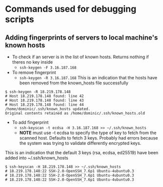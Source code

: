 # Commands used for debugging scripts

## Adding fingerprints of servers to local machine's known hosts
* To check if an server is in the list of known hosts. Returns nothing if theres no key inside
    * `ssh-keygen -F 3.16.187.168`
* To remove fingerprint
    * `ssh-keygen -R 3.16.187.168`
This is an indication that the hosts have been removed from the known_hosts file successfully
```
$ ssh-keygen -R 18.219.178.148
# Host 18.219.178.148 found: line 42
# Host 18.219.178.148 found: line 43
# Host 18.219.178.148 found: line 44
/home/dominic/.ssh/known_hosts updated.
Original contents retained as /home/dominic/.ssh/known_hosts.old
```
* To add fingerprint
    * `ssh-keyscan -t ecdsa -H 3.16.187.168 >> ~/.ssh/known_hosts`
    * **NOTE** must use -t ecdsa to specify the type of key to fetch from the scanned host. Defaults to fetch 3 keys. Probably had errors because the system was trying to validate differently encrypted keys.

This is an indication that the default 3 keys (rsa, ecdsa, ed25519) have been added into ~/.ssh/known_hosts
```
$ ssh-keyscan -H 18.219.178.148 >> ~/.ssh/known_hosts
# 18.219.178.148:22 SSH-2.0-OpenSSH_7.6p1 Ubuntu-4ubuntu0.3
# 18.219.178.148:22 SSH-2.0-OpenSSH_7.6p1 Ubuntu-4ubuntu0.3
# 18.219.178.148:22 SSH-2.0-OpenSSH_7.6p1 Ubuntu-4ubuntu0.3
```